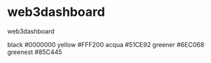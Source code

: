 # web3dashboard
web3dashboard

black #0000000
yellow #FFF200
acqua #51CE92
greener #6EC068
greenest #85C445